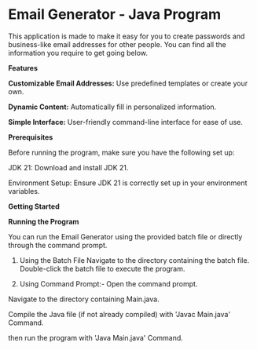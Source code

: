 # Email Generator - Java Program

This application is made to make it easy for you to create passwords and business-like email addresses for other people. You can find all the information you require to get going below.

**Features**

**Customizable Email Addresses:** Use predefined templates or create your own.

**Dynamic Content:** Automatically fill in personalized information.

**Simple Interface:** User-friendly command-line interface for ease of use.

**Prerequisites**

Before running the program, make sure you have the following set up:

JDK 21: Download and install JDK 21.

Environment Setup: Ensure JDK 21 is correctly set up in your environment variables.

**Getting Started**

**Running the Program**

You can run the Email Generator using the provided batch file or directly through the command prompt.

1. Using the Batch File
Navigate to the directory containing the batch file.
Double-click the batch file to execute the program.

2. Using Command Prompt:-
Open the command prompt.

Navigate to the directory containing Main.java.

Compile the Java file (if not already compiled) with 'Javac Main.java' Command.

then run the program with 'Java Main.java' Command.
